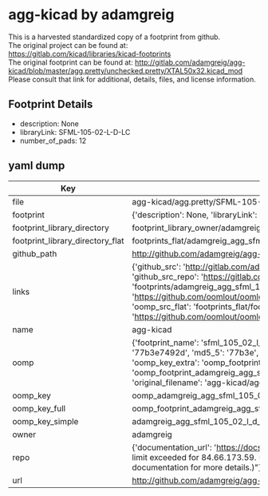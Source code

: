 # agg-kicad by adamgreig  
This is a harvested standardized copy of a footprint from github.  
The original project can be found at:  
https://gitlab.com/kicad/libraries/kicad-footprints  
The original footprint can be found at:
http://gitlab.com/adamgreig/agg-kicad/blob/master/agg.pretty/unchecked.pretty/XTAL50x32.kicad_mod
Please consult that link for additional, details, files, and license information.  
## Footprint Details
* description: None  
* libraryLink: SFML-105-02-L-D-LC  
* number_of_pads: 12  
## yaml dump  
| Key | Value |  
| --- | --- |  
| file | agg-kicad/agg.pretty/SFML-105-02-L-D-LC.kicad_mod |  
| footprint | {'description': None, 'libraryLink': 'SFML-105-02-L-D-LC', 'number_of_pads': 12} |  
| footprint_library_directory | footprint_library_owner/adamgreig_agg-kicad |  
| footprint_library_directory_flat | footprints_flat/adamgreig_agg_sfml_105_02_l_d_lc/working |  
| github_path | http://github.com/adamgreig/agg-kicad/blob/master/agg.pretty/SFML-105-02-L-D-LC.kicad_mod |  
| links | {'github_src': 'http://gitlab.com/adamgreig/agg-kicad/blob/master/agg.pretty/unchecked.pretty/XTAL50x32.kicad_mod', 'github_src_repo': 'https://gitlab.com/kicad/libraries/kicad-footprints', 'oomp_bot': 'footprints/adamgreig_agg_sfml_105_02_l_d_lc/working', 'oomp_bot_github': 'https://github.com/oomlout/oomlout_oomp_footprint_bot/tree/main/footprints/adamgreig_agg_sfml_105_02_l_d_lc/working', 'oomp_src_flat': 'footprints_flat/footprints_flat/adamgreig_agg_sfml_105_02_l_d_lc/working', 'oomp_src_flat_github': 'https://github.com/oomlout/oomlout_oomp_footprint_src/tree/main/footprints_flat/adamgreig_agg_sfml_105_02_l_d_lc/working'} |  
| name | agg-kicad |  
| oomp | {'footprint_name': 'sfml_105_02_l_d_lc', 'library_name': 'agg', 'md5': '77b3e7492d466e6532c89251c39770fa', 'md5_10': '77b3e7492d', 'md5_5': '77b3e', 'md5_6': '77b3e7', 'oomp_key': 'oomp_adamgreig_agg_sfml_105_02_l_d_lc', 'oomp_key_extra': 'oomp_footprint_adamgreig_agg_sfml_105_02_l_d_lc', 'oomp_key_full': 'oomp_footprint_adamgreig_agg_sfml_105_02_l_d_lc_77b3e7', 'oomp_key_simple': 'adamgreig_agg_sfml_105_02_l_d_lc', 'original_filename': 'agg-kicad/agg.pretty/SFML-105-02-L-D-LC.kicad_mod', 'owner_name': 'adamgreig'} |  
| oomp_key | oomp_adamgreig_agg_sfml_105_02_l_d_lc |  
| oomp_key_full | oomp_footprint_adamgreig_agg_sfml_105_02_l_d_lc |  
| oomp_key_simple | adamgreig_agg_sfml_105_02_l_d_lc |  
| owner | adamgreig |  
| repo | {'documentation_url': 'https://docs.github.com/rest/overview/resources-in-the-rest-api#rate-limiting', 'message': "API rate limit exceeded for 84.66.173.59. (But here's the good news: Authenticated requests get a higher rate limit. Check out the documentation for more details.)"} |  
| url | http://github.com/adamgreig/agg-kicad |  

